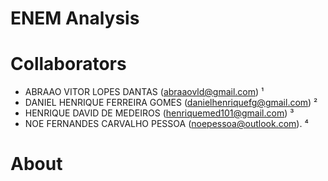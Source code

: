 # ENEM Analysis

# Collaborators
- ABRAAO VITOR LOPES DANTAS (abraaovld@gmail.com) ¹
- DANIEL HENRIQUE FERREIRA GOMES (danielhenriquefg@gmail.com) ²
- HENRIQUE DAVID DE MEDEIROS (henriquemed101@gmail.com) ³
- NOE FERNANDES CARVALHO PESSOA (noepessoa@outlook.com). ⁴

 
 # About
 
 

